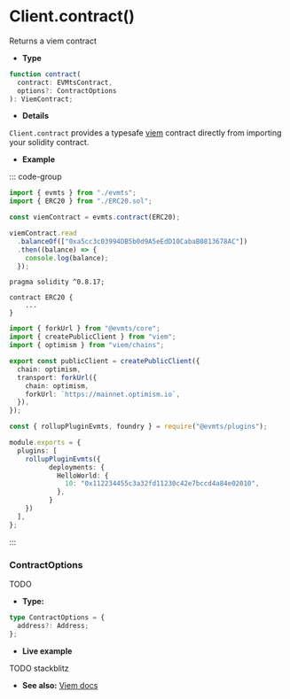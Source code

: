 # Client.contract()

Returns a viem contract

- **Type**

```ts
function contract(
  contract: EVMtsContract,
  options?: ContractOptions
): ViemContract;
```

- **Details**

`Client.contract` provides a typesafe [viem](https://viem.sh) contract directly from importing your solidity contract.

- **Example**

::: code-group

```ts [example.ts]
import { evmts } from "./evmts";
import { ERC20 } from "./ERC20.sol";

const viemContract = evmts.contract(ERC20);

viemContract.read
  .balanceOf(["0xa5cc3c03994DB5b0d9A5eEdD10CabaB0813678AC"])
  .then((balance) => {
    console.log(balance);
  });
```

```solidity [ERC20.sol]
pragma solidity ^0.8.17;

contract ERC20 {
    ...
}
```

```ts [evmts.ts]
import { forkUrl } from "@evmts/core";
import { createPublicClient } from "viem";
import { optimism } from "viem/chains";

export const publicClient = createPublicClient({
  chain: optimism,
  transport: forkUrl({
    chain: optimism,
    forkUrl: `https://mainnet.optimism.io`,
  }),
});
```

```ts [vite.config.ts]
const { rollupPluginEvmts, foundry } = require("@evmts/plugins");

module.exports = {
  plugins: [
    rollupPluginEvmts({
          deployments: {
            HelloWorld: {
              10: "0x112234455c3a32fd11230c42e7bccd4a84e02010",
            },
          }
    })
  ],
};
```

:::

### ContractOptions

TODO

- **Type:**

```ts
type ContractOptions = {
  address?: Address;
};
```

- **Live example**

TODO stackblitz

- **See also:** [Viem docs](https://viem.sh/)
